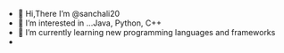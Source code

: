 - 👋 Hi,There  I’m @sanchali20
- 👀 I’m interested in ...Java, Python, C++
- 🌱 I’m currently learning new programming languages and frameworks
- 

<!---
sanchali20/sanchali20 is a ✨ special ✨ repository because its `README.md` (this file) appears on your GitHub profile.
You can click the Preview link to take a look at your changes.
--->
